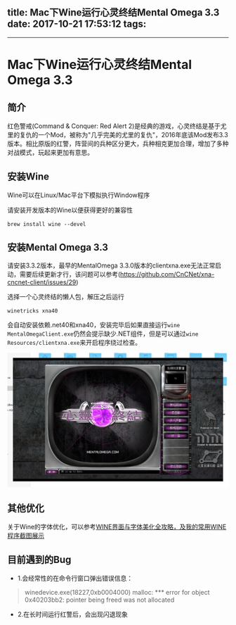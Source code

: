 
title:  Mac下Wine运行心灵终结Mental Omega 3.3
date: 2017-10-21 17:53:12
tags:
---

---

# Mac下Wine运行心灵终结Mental Omega 3.3

## 简介

红色警戒(Command & Conquer: Red Alert 2)是经典的游戏，心灵终结是基于尤里的复仇的一个Mod，被称为"几乎完美的尤里的复仇"，2016年底该Mod发布3.3版本。相比原版的红警，阵营间的兵种区分更大，兵种相克更加合理，增加了多种对战模式，玩起来更加有意思。

## 安装Wine

Wine可以在Linux/Mac平台下模拟执行Window程序

请安装开发版本的Wine以便获得更好的兼容性

```
brew install wine --devel
```

## 安装Mental Omega 3.3

请安装3.3.2版本，最早的MentalOmega 3.3.0版本的clientxna.exe无法正常启动，需要后续更新才行，该问题可以参考(https://github.com/CnCNet/xna-cncnet-client/issues/29)

选择一个心灵终结的懒人包，解压之后运行

```
winetricks xna40
```

会自动安装依赖.net40和xna40，安装完毕后如果直接运行`wine MentalOmegaClient.exe`仍然会提示缺少.NET组件，但是可以通过`wine Resources/clientxna.exe`来开启程序绕过检查。

![Wine](/img/wine-MentalOmega.png)

## 其他优化

关于Wine的字体优化，可以参考[WINE界面与字体美化全攻略，及我的常用WINE程序截图展示](https://www.lulinux.com/archives/362)

## 目前遇到的Bug

- 1.会经常性的在命令行窗口弹出错误信息：

>  winedevice.exe(18227,0xb0004000) malloc: *** error for object 0x40203bb2: pointer being freed was not allocated

- 2.在长时间运行红警后，会出现闪退现象